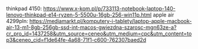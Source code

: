 thinkpad 4150:
https://www.x-kom.pl/p/733113-notebook-laptop-140-lenovo-thinkpad-e14-ryzen-5-5500u-16gb-256-win11p.html
apple air 4299pln:
https://mediamarkt.pl/komputery-i-tablety/laptop-apple-macbook-air-13-m1-8gb-256gb-ssd-int-macos-gwiezdna-szarosc-mgn63ze-a?cr_pro_id=1437258&utm_source=ceneo&utm_medium=cpc&utm_content=top3&ceneo_cid=f1de64fe-4a68-71f1-c600-762307baed2d
